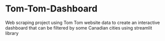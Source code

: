 # Tom-Tom-Dashboard
Web scraping project using Tom Tom website data to create an interactive dashboard that can be filtered by some Canadian cities using streamlit library
